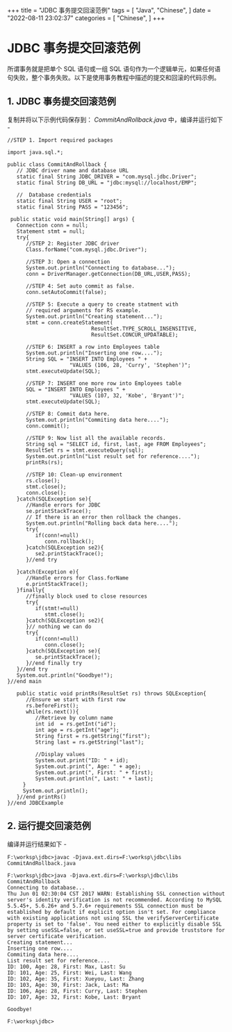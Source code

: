 +++
title = "JDBC 事务提交回滚范例"
tags = [
"Java",
"Chinese",
]
date = "2022-08-11 23:02:37"
categories = [
"Chinese",
]
+++
# JDBC 事务提交回滚范例

所谓事务就是把单个 SQL 语句或一组 SQL 语句作为一个逻辑单元，如果任何语句失败，整个事务失败。以下是使用事务教程中描述的提交和回滚的代码示例。



## 1\. JDBC 事务提交回滚范例

复制并将以下示例代码保存到： _CommitAndRollback.java_ 中，编译并运行如下 -

    
    
    //STEP 1. Import required packages
    
    import java.sql.*;
    
    public class CommitAndRollback {
       // JDBC driver name and database URL
       static final String JDBC_DRIVER = "com.mysql.jdbc.Driver";  
       static final String DB_URL = "jdbc:mysql://localhost/EMP";
    
       //  Database credentials
       static final String USER = "root";
       static final String PASS = "123456";
    
     public static void main(String[] args) {
       Connection conn = null;
       Statement stmt = null;
       try{
          //STEP 2: Register JDBC driver
          Class.forName("com.mysql.jdbc.Driver");
    
          //STEP 3: Open a connection
          System.out.println("Connecting to database...");
          conn = DriverManager.getConnection(DB_URL,USER,PASS);
    
          //STEP 4: Set auto commit as false.
          conn.setAutoCommit(false);
    
          //STEP 5: Execute a query to create statment with
          // required arguments for RS example.
          System.out.println("Creating statement...");
          stmt = conn.createStatement(
                               ResultSet.TYPE_SCROLL_INSENSITIVE,
                               ResultSet.CONCUR_UPDATABLE);
    
          //STEP 6: INSERT a row into Employees table
          System.out.println("Inserting one row....");
          String SQL = "INSERT INTO Employees " +
                        "VALUES (106, 28, 'Curry', 'Stephen')";
          stmt.executeUpdate(SQL);  
    
          //STEP 7: INSERT one more row into Employees table
          SQL = "INSERT INTO Employees " +
                        "VALUES (107, 32, 'Kobe', 'Bryant')";
          stmt.executeUpdate(SQL);
    
          //STEP 8: Commit data here.
          System.out.println("Commiting data here....");
          conn.commit();
    
          //STEP 9: Now list all the available records.
          String sql = "SELECT id, first, last, age FROM Employees";
          ResultSet rs = stmt.executeQuery(sql);
          System.out.println("List result set for reference....");
          printRs(rs);
    
          //STEP 10: Clean-up environment
          rs.close();
          stmt.close();
          conn.close();
       }catch(SQLException se){
          //Handle errors for JDBC
          se.printStackTrace();
          // If there is an error then rollback the changes.
          System.out.println("Rolling back data here....");
          try{
             if(conn!=null)
                conn.rollback();
          }catch(SQLException se2){
             se2.printStackTrace();
          }//end try
    
       }catch(Exception e){
          //Handle errors for Class.forName
          e.printStackTrace();
       }finally{
          //finally block used to close resources
          try{
             if(stmt!=null)
                stmt.close();
          }catch(SQLException se2){
          }// nothing we can do
          try{
             if(conn!=null)
                conn.close();
          }catch(SQLException se){
             se.printStackTrace();
          }//end finally try
       }//end try
       System.out.println("Goodbye!");
    }//end main
    
       public static void printRs(ResultSet rs) throws SQLException{
          //Ensure we start with first row
          rs.beforeFirst();
          while(rs.next()){
             //Retrieve by column name
             int id  = rs.getInt("id");
             int age = rs.getInt("age");
             String first = rs.getString("first");
             String last = rs.getString("last");
    
             //Display values
             System.out.print("ID: " + id);
             System.out.print(", Age: " + age);
             System.out.print(", First: " + first);
             System.out.println(", Last: " + last);
         }
         System.out.println();
       }//end printRs()
    }//end JDBCExample
    



## 2\. 运行提交回滚范例

编译并运行结果如下 -

    
    
    F:\worksp\jdbc>javac -Djava.ext.dirs=F:\worksp\jdbc\libs CommitAndRollback.java
    
    F:\worksp\jdbc>java -Djava.ext.dirs=F:\worksp\jdbc\libs CommitAndRollback
    Connecting to database...
    Thu Jun 01 02:30:04 CST 2017 WARN: Establishing SSL connection without server's identity verification is not recommended. According to MySQL 5.5.45+, 5.6.26+ and 5.7.6+ requirements SSL connection must be established by default if explicit option isn't set. For compliance with existing applications not using SSL the verifyServerCertificate property is set to 'false'. You need either to explicitly disable SSL by setting useSSL=false, or set useSSL=true and provide truststore for server certificate verification.
    Creating statement...
    Inserting one row....
    Commiting data here....
    List result set for reference....
    ID: 100, Age: 28, First: Max, Last: Su
    ID: 101, Age: 25, First: Wei, Last: Wang
    ID: 102, Age: 35, First: Xueyou, Last: Zhang
    ID: 103, Age: 30, First: Jack, Last: Ma
    ID: 106, Age: 28, First: Curry, Last: Stephen
    ID: 107, Age: 32, First: Kobe, Last: Bryant
    
    Goodbye!
    
    F:\worksp\jdbc>
    

